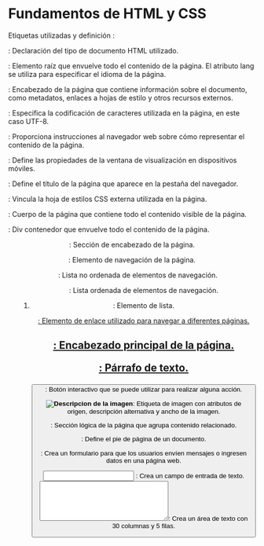 # Fundamentos de HTML y CSS

Etiquetas utilizadas y definición : 

**<!DOCTYPE html>**: Declaración del tipo de documento HTML utilizado.

**<html lang="en">**: Elemento raíz que envuelve todo el contenido de la página. El atributo lang se utiliza para especificar el idioma de la página.

**<head>**: Encabezado de la página que contiene información sobre el documento, como metadatos, enlaces a hojas de estilo y otros recursos externos.

**<meta charset="UTF-8">**: Especifica la codificación de caracteres utilizada en la página, en este caso UTF-8.

**<meta http-equiv="X-UA-Compatible" content="IE=edge">**: Proporciona instrucciones al navegador web sobre cómo representar el contenido de la página.

**<meta name="viewport" content="width=device-width, initial-scale=1.0">**: Define las propiedades de la ventana de visualización en dispositivos móviles.

**<title>**Ejercicio Básico**</title>**: Define el título de la página que aparece en la pestaña del navegador.

**<link rel="stylesheet" href="./style.css">**: Vincula la hoja de estilos CSS externa utilizada en la página.

**<body>**: Cuerpo de la página que contiene todo el contenido visible de la página.

**<div>**: Div contenedor que envuelve todo el contenido de la página.

**<header>**: Sección de encabezado de la página.

**<nav>**: Elemento de navegación de la página.

**<ul>**: Lista no ordenada de elementos de navegación.

**<ol>**: Lista ordenada de elementos de navegación.

**<li>**: Elemento de lista.

**<a href="#">**: Elemento de enlace utilizado para navegar a diferentes páginas.

**<h1>**: Encabezado principal de la página.

**<p>**: Párrafo de texto.

**<button>**: Botón interactivo que se puede utilizar para realizar alguna acción.

**<img src="Ruta de la imagen " alt="Descripcion de la imagen">**: Etiqueta de imagen con atributos de origen, descripción alternativa y ancho de la imagen.

**<section>**: Sección lógica de la página que agrupa contenido relacionado.

**<footer>**: Define el pie de página de un documento.

**<form>**: Crea un formulario para que los usuarios envíen mensajes o ingresen datos en una página web.

**<input type="text" name="" id="">** : Crea un campo de entrada de texto.
**<textarea name="" id="" cols="30" rows="5"></textarea>**: Crea un área de texto con 30 columnas y 5 filas.




